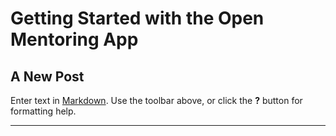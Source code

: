 # Getting Started with the Open Mentoring App
## A New Post

Enter text in [Markdown](http://daringfireball.net/projects/markdown/). Use the toolbar above, or click the **?** button for formatting help.

***